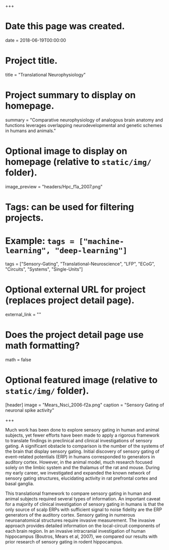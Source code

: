 +++
# Date this page was created.
date = 2018-06-19T00:00:00

# Project title.
title = "Translational Neurophysiology"

# Project summary to display on homepage.
summary = "Comparative neurophysiology of analogous brain anatomy and functions leverages overlapping neurodevelopmental and genetic schemes in humans and animals."

# Optional image to display on homepage (relative to `static/img/` folder).
image_preview = "headers/Hpc_f1a_2007.png"

# Tags: can be used for filtering projects.
# Example: `tags = ["machine-learning", "deep-learning"]`
tags = ["Sensory-Gating", "Translational-Neuroscience", "LFP", "ECoG", "Circuits", "Systems", "Single-Units"]

# Optional external URL for project (replaces project detail page).
external_link = ""

# Does the project detail page use math formatting?
math = false

# Optional featured image (relative to `static/img/` folder).
[header]
image = "Mears_Nsci_2006-f2a.png"
caption = "Sensory Gating of neuronal spike activity"

+++

Much work has been done to explore sensory gating in human and animal subjects, yet fewer efforts have been made to apply a rigorous framework to translate findings in preclinical and clinical investigations of sensory gating. A significant obstacle to comparison is the number of the systems of the brain that display sensory gating. Initial discovery of sensory gating of event-related potentials (ERP) in humans corresponded to generators in auditory cortex. However, in the animal model, much research focused solely on the limbic system and the thalamus of the rat and mouse.  During my early career, we investigated and expanded the known network of sensory gating structures, elucidating activity in rat prefrontal cortex and basal ganglia. 

This translational framework to compare sensory gating in human and animal subjects required several types of information. An important caveat for a majority of clinical investigation of sensory gating in humans is that the only source of scalp ERPs with sufficient signal to noise fidelity are the ERP generators of the auditory cortex. Sensory gating in numerous neuroanatomical structures require invasive measurement. The invasive approach provides detailed information on the local-circuit components of each brain region. In an invasive intracranial investigation of human hippocampus (Boutros, Mears et al, 2007), we compared our results with prior research of sensory gating in rodent hippocampus.

